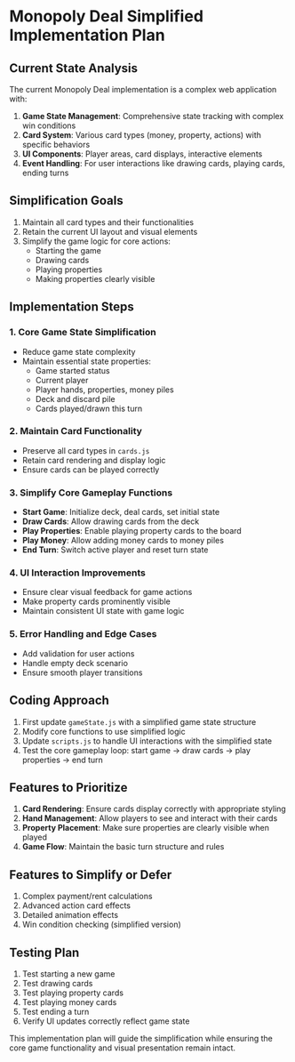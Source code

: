 # Monopoly Deal Simplified Implementation Plan

## Current State Analysis

The current Monopoly Deal implementation is a complex web application with:

1. **Game State Management**: Comprehensive state tracking with complex win conditions
2. **Card System**: Various card types (money, property, actions) with specific behaviors
3. **UI Components**: Player areas, card displays, interactive elements
4. **Event Handling**: For user interactions like drawing cards, playing cards, ending turns

## Simplification Goals

1. Maintain all card types and their functionalities
2. Retain the current UI layout and visual elements
3. Simplify the game logic for core actions:
   - Starting the game
   - Drawing cards
   - Playing properties
   - Making properties clearly visible

## Implementation Steps

### 1. Core Game State Simplification

- Reduce game state complexity
- Maintain essential state properties:
  - Game started status
  - Current player
  - Player hands, properties, money piles
  - Deck and discard pile
  - Cards played/drawn this turn

### 2. Maintain Card Functionality

- Preserve all card types in `cards.js`
- Retain card rendering and display logic
- Ensure cards can be played correctly

### 3. Simplify Core Gameplay Functions

- **Start Game**: Initialize deck, deal cards, set initial state
- **Draw Cards**: Allow drawing cards from the deck
- **Play Properties**: Enable playing property cards to the board
- **Play Money**: Allow adding money cards to money piles
- **End Turn**: Switch active player and reset turn state

### 4. UI Interaction Improvements

- Ensure clear visual feedback for game actions
- Make property cards prominently visible
- Maintain consistent UI state with game logic

### 5. Error Handling and Edge Cases

- Add validation for user actions
- Handle empty deck scenario
- Ensure smooth player transitions

## Coding Approach

1. First update `gameState.js` with a simplified game state structure
2. Modify core functions to use simplified logic
3. Update `scripts.js` to handle UI interactions with the simplified state
4. Test the core gameplay loop: start game → draw cards → play properties → end turn

## Features to Prioritize

1. **Card Rendering**: Ensure cards display correctly with appropriate styling
2. **Hand Management**: Allow players to see and interact with their cards
3. **Property Placement**: Make sure properties are clearly visible when played
4. **Game Flow**: Maintain the basic turn structure and rules

## Features to Simplify or Defer

1. Complex payment/rent calculations
2. Advanced action card effects
3. Detailed animation effects
4. Win condition checking (simplified version)

## Testing Plan

1. Test starting a new game
2. Test drawing cards
3. Test playing property cards
4. Test playing money cards
5. Test ending a turn
6. Verify UI updates correctly reflect game state

This implementation plan will guide the simplification while ensuring the core game functionality and visual presentation remain intact.
